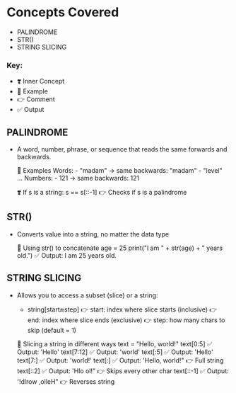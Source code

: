 # Concepts Covered

- PALINDROME
- STR()
- STRING SLICING

### Key:
- ❣️ Inner Concept
- 🦋 Example
- 👉 Comment
- ✅ Output

## PALINDROME
- A word, number, phrase, or sequence that reads the same forwards and backwards.

    🦋 Examples
    Words:
        - "madam" -> same backwards: "madam"
        - "level" ...
    Numbers:
        - 121 -> same backwards: 121

    ❣️ If s is a string:
        s == s[::-1] 👉 Checks if s is a palindrome

## STR()
- Converts value into a string, no matter the data type

    🦋 Using str() to concatenate
    age = 25
    print("I am " + str(age) + " years old.")
    ✅ Output: I am 25 years old.

## STRING SLICING
- Allows you to access a subset (slice) or a string:
    - string[start:end:step]
    👉 start: index where slice starts (inclusive)
    👉 end: index where slice ends (exclusive)
    👉 step: how many chars to skip (default = 1)

    🦋 Slicing a string in different ways
    text = "Hello, world!"
    text[0:5] ✅ Output: 'Hello'
    text[7:12] ✅ Output: 'world'
    text[:5] ✅ Output: 'Hello'
    text[7:] ✅ Output: 'world!'
    text[:] ✅ Output: 'Hello, world!" 👉 Full string
    text[::2] ✅ Output: 'Hlo ol!" 👉 Skips every other char
    text[::-1] ✅ Output: '!dlrow ,olleH" 👉 Reverses string